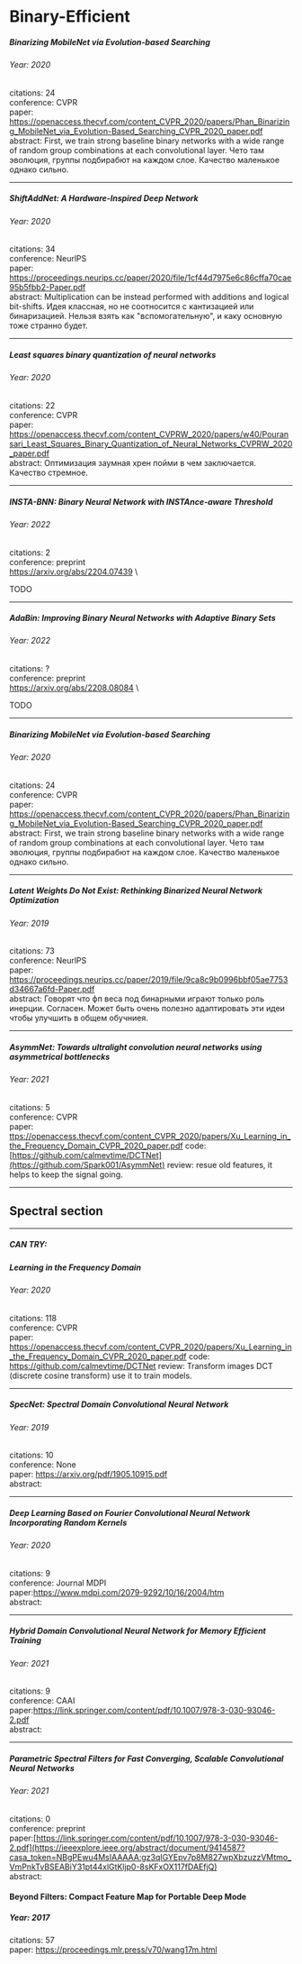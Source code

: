 # Binary-Efficient

##### Binarizing MobileNet via Evolution-based Searching
###### Year: 2020
citations: 24 <br>
conference: CVPR <br>
paper: https://openaccess.thecvf.com/content_CVPR_2020/papers/Phan_Binarizing_MobileNet_via_Evolution-Based_Searching_CVPR_2020_paper.pdf \
abstract: First, we train strong baseline binary networks with a wide range of random group combinations at each convolutional layer. Чето там эволюция, группы подбирабют на каждом слое. Качество маленькое однако сильно. 

---
##### ShiftAddNet: A Hardware-Inspired Deep Network
###### Year: 2020 <br>
citations: 34 <br>
conference: NeurlPS <br>
paper: https://proceedings.neurips.cc/paper/2020/file/1cf44d7975e6c86cffa70cae95b5fbb2-Paper.pdf \
abstract: Multiplication can be instead performed with additions and logical bit-shifts. Идея классная, но не соотносится с кантизацией или бинаризацией. Нельзя взять как "вспомогательную", и каку основную тоже странно будет.

---
##### Least squares binary quantization of neural networks
###### Year: 2020 <br>
citations: 22 <br>
conference: CVPR <br>
paper: https://openaccess.thecvf.com/content_CVPRW_2020/papers/w40/Pouransari_Least_Squares_Binary_Quantization_of_Neural_Networks_CVPRW_2020_paper.pdf \
abstract: Оптимизация заумная хрен пойми в чем заключается. Качество стремное.

---



##### INSTA-BNN: Binary Neural Network with INSTAnce-aware Threshold
###### Year: 2022 <br>
citations: 2 <br>
conference: preprint <br>
https://arxiv.org/abs/2204.07439 \

TODO

---

##### AdaBin: Improving Binary Neural Networks with Adaptive Binary Sets
###### Year: 2022 <br>
citations: ? <br>
conference: preprint <br>
https://arxiv.org/abs/2208.08084 \

TODO

---

##### Binarizing MobileNet via Evolution-based Searching
###### Year: 2020
citations: 24 <br>
conference: CVPR <br>
paper: https://openaccess.thecvf.com/content_CVPR_2020/papers/Phan_Binarizing_MobileNet_via_Evolution-Based_Searching_CVPR_2020_paper.pdf <br>
abstract: First, we train strong baseline binary networks with a wide range of random group combinations at each convolutional layer. Чето там эволюция, группы подбирабют на каждом слое. Качество маленькое однако сильно. 

---

##### Latent Weights Do Not Exist: Rethinking Binarized Neural Network Optimization
###### Year: 2019
citations: 73 <br>
conference: NeurlPS <br>
paper: https://proceedings.neurips.cc/paper/2019/file/9ca8c9b0996bbf05ae7753d34667a6fd-Paper.pdf <br>
abstract: Говорят что фп веса под бинарными играют только роль инерции. Согласен. Может быть очень полезно адаптировать эти идеи чтобы улучшить в общем обучниея.


---
##### AsymmNet: Towards ultralight convolution neural networks using asymmetrical bottlenecks
###### Year: 2021
citations: 5 <br>
conference: CVPR <br>
paper: [ttps://openaccess.thecvf.com/content_CVPR_2020/papers/Xu_Learning_in_the_Frequency_Domain_CVPR_2020_paper.pdf](https://openaccess.thecvf.com/content/CVPR2021W/MAI/papers/Yang_AsymmNet_Towards_Ultralight_Convolution_Neural_Networks_Using_Asymmetrical_Bottlenecks_CVPRW_2021_paper.pdf)
code: [https://github.com/calmevtime/DCTNet](https://github.com/Spark001/AsymmNet)
review: resue old features, it helps to keep the signal  going. 

---


## Spectral section

---

##### CAN TRY:
##### Learning in the Frequency Domain
###### Year: 2020
citations: 118 <br>
conference: CVPR <br>
paper: https://openaccess.thecvf.com/content_CVPR_2020/papers/Xu_Learning_in_the_Frequency_Domain_CVPR_2020_paper.pdf
code: https://github.com/calmevtime/DCTNet
review: Transform images DCT (discrete cosine transform) use it to train models.

---

##### SpecNet: Spectral Domain Convolutional Neural Network
###### Year: 2019
citations: 10 <br>
conference: None <br>
paper: https://arxiv.org/pdf/1905.10915.pdf <br>
abstract:

---

##### Deep Learning Based on Fourier Convolutional Neural Network Incorporating Random Kernels
###### Year: 2020
citations: 9 <br>
conference: Journal MDPI <br>
paper:https://www.mdpi.com/2079-9292/10/16/2004/htm <br>
abstract: 

---

##### Hybrid Domain Convolutional Neural Network for Memory Efficient Training
###### Year: 2021
citations: 9 <br>
conference: CAAI <br>
paper:https://link.springer.com/content/pdf/10.1007/978-3-030-93046-2.pdf <br>
abstract:


---

##### Parametric Spectral Filters for Fast Converging, Scalable Convolutional Neural Networks
###### Year: 2021
citations: 0 <br>
conference: preprint <br>
paper:[https://link.springer.com/content/pdf/10.1007/978-3-030-93046-2.pdf](https://ieeexplore.ieee.org/abstract/document/9414587?casa_token=NBgPEwu4MsIAAAAA:gz3qIGYEpv7p8M827wpXbzuzzVMtmo_VmPnkTvBSEABiY31pt44xlGtKljp0-8sKFxOX117fDAEfjQ) <br>
abstract:


#### Beyond Filters: Compact Feature Map for Portable Deep Mode
##### Year: 2017
citations: 57 <br>
paper: https://proceedings.mlr.press/v70/wang17m.html <br>


